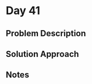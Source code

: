 # Day 41

## Problem Description

<!-- Add problem description here -->

## Solution Approach

<!-- Add your solution approach here -->

## Notes

<!-- Add any additional notes here -->
